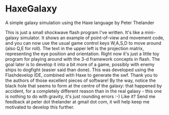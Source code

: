 # HaxeGalaxy
A simple galaxy simulation using the Haxe language
by Peter Thelander

This is just a small shockwave flash program I've written. It's like a mini-galaxy simulator.
It shows an example of point-of-view and movement code, and you can now use the usual game control keys W,A,S,D to move around (also Q,E for roll). The text in the upper left is the projection matrix, representing the eye position and orientation.
Right now it's just a little toy program for playing around with the 3-d framework concepts in flash. The goal later is to develop it into a bit more of a game, possibly with enemy ships to dogfight (easier said than done).
This was developed using the Flashdevelop IDE, combined with Haxe to generate the swf. Thank you to the authors of those excellent pieces of software!
By the way, notice the black hole that seems to form at the centre of the galaxy: that happened by accident, for a completely different reason than in the real galaxy - this one is nothing to do with gravity, it's just rounding errors :-)
Like it? Send me feedback at peter dot thelander at gmail dot com, it will help keep me motivated to develop this further.
